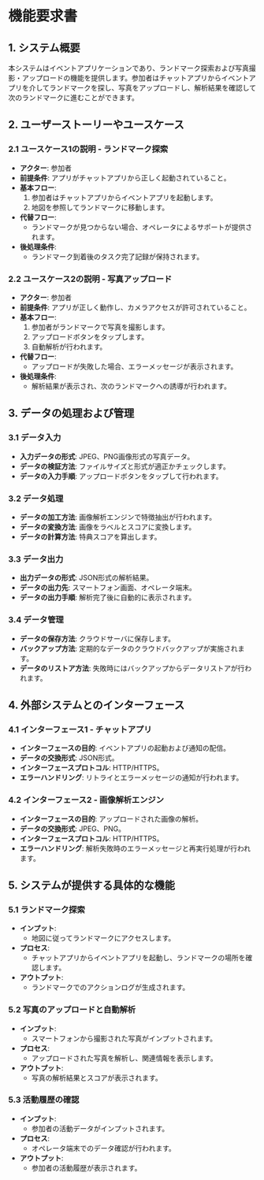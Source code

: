 # 機能要求書

## 1. システム概要
本システムはイベントアプリケーションであり、ランドマーク探索および写真撮影・アップロードの機能を提供します。参加者はチャットアプリからイベントアプリを介してランドマークを探し、写真をアップロードし、解析結果を確認して次のランドマークに進むことができます。

## 2. ユーザーストーリーやユースケース

### 2.1 ユースケース1の説明 - ランドマーク探索
- **アクター**: 参加者
- **前提条件**: アプリがチャットアプリから正しく起動されていること。
- **基本フロー**:
  1. 参加者はチャットアプリからイベントアプリを起動します。
  2. 地図を参照してランドマークに移動します。
- **代替フロー**:
  - ランドマークが見つからない場合、オペレータによるサポートが提供されます。
- **後処理条件**:
  - ランドマーク到着後のタスク完了記録が保持されます。

### 2.2 ユースケース2の説明 - 写真アップロード
- **アクター**: 参加者
- **前提条件**: アプリが正しく動作し、カメラアクセスが許可されていること。
- **基本フロー**:
  1. 参加者がランドマークで写真を撮影します。
  2. アップロードボタンをタップします。
  3. 自動解析が行われます。
- **代替フロー**:
  - アップロードが失敗した場合、エラーメッセージが表示されます。
- **後処理条件**:
  - 解析結果が表示され、次のランドマークへの誘導が行われます。

## 3. データの処理および管理

### 3.1 データ入力
- **入力データの形式**: JPEG、PNG画像形式の写真データ。
- **データの検証方法**: ファイルサイズと形式が適正かチェックします。
- **データの入力手順**: アップロードボタンをタップして行われます。

### 3.2 データ処理
- **データの加工方法**: 画像解析エンジンで特徴抽出が行われます。
- **データの変換方法**: 画像をラベルとスコアに変換します。
- **データの計算方法**: 特典スコアを算出します。

### 3.3 データ出力
- **出力データの形式**: JSON形式の解析結果。
- **データの出力先**: スマートフォン画面、オペレータ端末。
- **データの出力手順**: 解析完了後に自動的に表示されます。

### 3.4 データ管理
- **データの保存方法**: クラウドサーバに保存します。
- **バックアップ方法**: 定期的なデータのクラウドバックアップが実施されます。
- **データのリストア方法**: 失敗時にはバックアップからデータリストアが行われます。

## 4. 外部システムとのインターフェース

### 4.1 インターフェース1 - チャットアプリ
- **インターフェースの目的**: イベントアプリの起動および通知の配信。
- **データの交換形式**: JSON形式。
- **インターフェースプロトコル**: HTTP/HTTPS。
- **エラーハンドリング**: リトライとエラーメッセージの通知が行われます。

### 4.2 インターフェース2 - 画像解析エンジン
- **インターフェースの目的**: アップロードされた画像の解析。
- **データの交換形式**: JPEG、PNG。
- **インターフェースプロトコル**: HTTP/HTTPS。
- **エラーハンドリング**: 解析失敗時のエラーメッセージと再実行処理が行われます。

## 5. システムが提供する具体的な機能

### 5.1 ランドマーク探索
- **インプット**:
  - 地図に従ってランドマークにアクセスします。
- **プロセス**:
  - チャットアプリからイベントアプリを起動し、ランドマークの場所を確認します。
- **アウトプット**:
  - ランドマークでのアクションログが生成されます。

### 5.2 写真のアップロードと自動解析
- **インプット**:
  - スマートフォンから撮影された写真がインプットされます。
- **プロセス**:
  - アップロードされた写真を解析し、関連情報を表示します。
- **アウトプット**:
  - 写真の解析結果とスコアが表示されます。

### 5.3 活動履歴の確認
- **インプット**:
  - 参加者の活動データがインプットされます。
- **プロセス**:
  - オペレータ端末でのデータ確認が行われます。
- **アウトプット**:
  - 参加者の活動履歴が表示されます。
